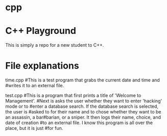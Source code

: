# cpp
C++ Playground
==============
This is simply a repo for a new student to C++. 




File explanations 
=================
time.cpp
#This is a test program that grabs the current date and time and
#writes it to an external file. 

test.cpp
#This is a program that first prints a title of 'Welcome to Management'.
#Next is asks the user whether they want to enter 'hacking' mode or to 
#enter a database search. If the database search is selected, the user is 
#asked to for their name and to chose whether they want to be an assassin, a bar#barian, or a sniper. It then logs their name, choice, and date of creation
#to an external file. I know this program is all over the place, but it is just
#for fun.   
